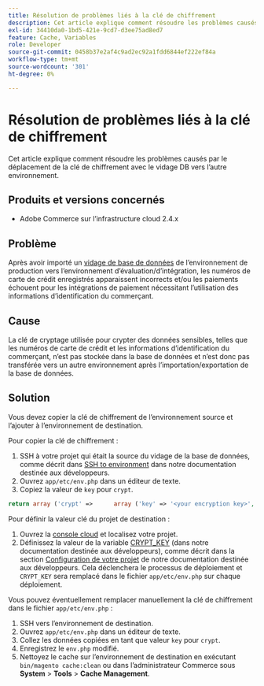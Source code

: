 ```yaml
---
title: Résolution de problèmes liés à la clé de chiffrement
description: Cet article explique comment résoudre les problèmes causés par le déplacement de la clé de chiffrement avec le vidage DB vers l’autre environnement.
exl-id: 34410da0-1bd5-421e-9cd7-d3ee75ad8ed7
feature: Cache, Variables
role: Developer
source-git-commit: 0458b37e2af4c9ad2ec92a1fdd6844ef222ef84a
workflow-type: tm+mt
source-wordcount: '301'
ht-degree: 0%

---
```


# Résolution de problèmes liés à la clé de chiffrement

Cet article explique comment résoudre les problèmes causés par le déplacement de la clé de chiffrement avec le vidage DB vers l’autre environnement.

## Produits et versions concernés

* Adobe Commerce sur l’infrastructure cloud 2.4.x

## Problème

Après avoir importé un [vidage de base de données](/help/how-to/general/create-database-dump-on-cloud.md) de l’environnement de production vers l’environnement d’évaluation/d’intégration, les numéros de carte de crédit enregistrés apparaissent incorrects et/ou les paiements échouent pour les intégrations de paiement nécessitant l’utilisation des informations d’identification du commerçant.

## Cause

La clé de cryptage utilisée pour crypter des données sensibles, telles que les numéros de carte de crédit et les informations d’identification du commerçant, n’est pas stockée dans la base de données et n’est donc pas transférée vers un autre environnement après l’importation/exportation de la base de données.

## Solution

Vous devez copier la clé de chiffrement de l’environnement source et l’ajouter à l’environnement de destination.

Pour copier la clé de chiffrement :

1. SSH à votre projet qui était la source du vidage de la base de données, comme décrit dans [SSH to environment](https://experienceleague.adobe.com/docs/commerce-cloud-service/user-guide/develop/secure-connections.html?lang=fr) dans notre documentation destinée aux développeurs.
1. Ouvrez `app/etc/env.php` dans un éditeur de texte.
1. Copiez la valeur de `key` pour `crypt`.

```php
return array ('crypt' =>      array ('key' => '<your encryption key>', ),);
```

Pour définir la valeur clé du projet de destination :

1. Ouvrez la [console cloud](https://console.adobecommerce.com) et localisez votre projet.
1. Définissez la valeur de la variable [CRYPT\_KEY](https://experienceleague.adobe.com/docs/commerce-cloud-service/user-guide/configure/env/stage/variables-deploy.html?lang=fr) (dans notre documentation destinée aux développeurs), comme décrit dans la section [Configuration de votre projet](https://experienceleague.adobe.com/docs/commerce-cloud-service/user-guide/project/overview.html?lang=fr) de notre documentation destinée aux développeurs. Cela déclenchera le processus de déploiement et `CRYPT_KEY` sera remplacé dans le fichier `app/etc/env.php` sur chaque déploiement.

Vous pouvez éventuellement remplacer manuellement la clé de chiffrement dans le fichier `app/etc/env.php` :

1. SSH vers l’environnement de destination.
1. Ouvrez `app/etc/env.php` dans un éditeur de texte.
1. Collez les données copiées en tant que valeur `key` pour `crypt`.
1. Enregistrez le `env.php` modifié.
1. Nettoyez le cache sur l’environnement de destination en exécutant `bin/magento cache:clean` ou dans l’administrateur Commerce sous **System** > **Tools** > **Cache Management**.
